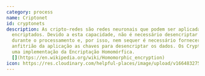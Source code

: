 ```yaml
---
category: process
name: Criptonet
id: cryptonets
description: As cripto-redes são redes neuronais que podem ser aplicadas a dados
  encriptados. Devido a esta capacidade, não é necessário desencriptar os dados
  durante o processamento e, por isso, nem sequer é necessário fornecer ao
  anfitrião da aplicação as chaves para desencriptar os dados. Os Cryptonets são
  uma implementação da Encriptação Homomórfica.
  [](https://en.wikipedia.org/wiki/Homomorphic_encryption)
icon: https://res.cloudinary.com/helpful-places/image/upload/v1664832754/dtpr-icons/process/encrypted_oedzbb.svg
---
```

